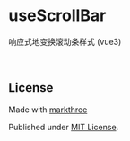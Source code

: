 # useScrollBar

响应式地变换滚动条样式 (vue3)

<br />

## License

Made with [markthree](https://github.com/markthree)

Published under [MIT License](./LICENSE).

